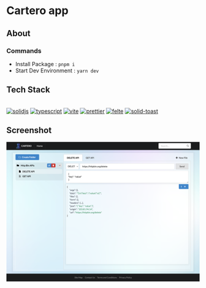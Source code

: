# Cartero app

## About

### Commands

- Install Package : `pnpm i`
- Start Dev Environment : `yarn dev`

## Tech Stack

<br />
<a margin="10" href="https://www.solidjs.com" target="_blank"><img margin="10px" height="40" src="https://www.solidjs.com/img/favicons/favicon-32x32.png" alt="solidjs"></a>
<a margin="10" href="https://www.typescriptlang.org" target="_blank"><img margin="10px" height="40" src="https://www.typescriptlang.org/icons/icon-48x48.png" alt="typescript"></a>
<a margin="10" href="https://vitejs.dev" target="_blank"><img margin="10px" height="40" src="https://vitejs.dev/logo.svg" alt="vite"></a>
<a margin="10" href="https://prettier.io" target="_blank"><img margin="10px" height="40" src="https://prettier.io/icon.png" alt="prettier"></a>
<a margin="10" href="https://felte.dev" target="_blank"><img margin="10px" height="40" src="https://felte.dev/favicon.ico" alt="felte"></a>
<a margin="10" href="https://www.solid-toast.com" target="_blank"><img margin="10px" height="40" src="https://www.solid-toast.com/favicon.ico" alt="solid-toast"></a>

## Screenshot

![cartero screenshot](./screenshots/Screenshot%202022-12-12%20at%2011.11.17%20AM.png)
